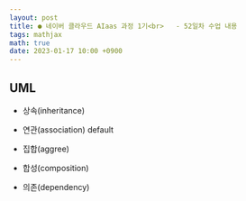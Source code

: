 ```yaml
---
layout: post
title: ● 네이버 클라우드 AIaas 과정 1기<br>   - 52일차 수업 내용
tags: mathjax
math: true
date: 2023-01-17 10:00 +0900
---
```


## UML

- 상속(inheritance)

- 연관(association) default

- 집합(aggree)

- 합성(composition)

- 의존(dependency)

 











